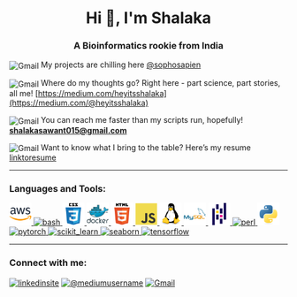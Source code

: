 <h1 align="center">Hi 👋, I'm Shalaka</h1>
<h3 align="center">A Bioinformatics rookie from India</h3>

<img align="center" src="https://www.svgrepo.com/show/415192/files-ntfs-operating.svg" alt="Gmail" height="40" width="40" /> My projects are chilling here [@sophosapien](https://github.com/sophosapien)

<img align="center" src="https://www.svgrepo.com/show/438896/thoughts.svg" alt="Gmail" height="40" width="40" /> Where do my thoughts go? Right here - part science, part stories, all me! [https://medium.com/heyitsshalaka](https://medium.com/@heyitsshalaka)

<img align="center" src="https://www.svgrepo.com/show/489456/email.svg" alt="Gmail" height="30" width="40" /> You can reach me faster than my scripts run, hopefully! **shalakasawant015@gmail.com**

<img align="center" src="https://www.svgrepo.com/show/266221/resume-portfolio.svg" alt="Gmail" height="30" width="40" /> Want to know what I bring to the table? Here’s my resume [linktoresume](linktoresume)

***
<h3 align="left">Languages and Tools:</h3>
<p align="left"> <a href="https://aws.amazon.com" target="_blank" rel="noreferrer"> <img src="https://raw.githubusercontent.com/devicons/devicon/master/icons/amazonwebservices/amazonwebservices-original-wordmark.svg" alt="aws" width="40" height="40"/> </a>  <a href="https://www.gnu.org/software/bash/" target="_blank" rel="noreferrer"> <img src="https://www.vectorlogo.zone/logos/gnu_bash/gnu_bash-icon.svg" alt="bash" width="40" height="40"/> </a>  <a href="https://www.w3schools.com/css/" target="_blank" rel="noreferrer"> <img src="https://raw.githubusercontent.com/devicons/devicon/master/icons/css3/css3-original-wordmark.svg" alt="css3" width="40" height="40"/> </a> <a href="https://www.docker.com/" target="_blank" rel="noreferrer"> <img src="https://raw.githubusercontent.com/devicons/devicon/master/icons/docker/docker-original-wordmark.svg" alt="docker" width="40" height="40"/> </a> <a href="https://www.w3.org/html/" target="_blank" rel="noreferrer"> <img src="https://raw.githubusercontent.com/devicons/devicon/master/icons/html5/html5-original-wordmark.svg" alt="html5" width="40" height="40"/> </a> <a href="https://developer.mozilla.org/en-US/docs/Web/JavaScript" target="_blank" rel="noreferrer"> <img src="https://raw.githubusercontent.com/devicons/devicon/master/icons/javascript/javascript-original.svg" alt="javascript" width="40" height="40"/> </a> <a href="https://www.linux.org/" target="_blank" rel="noreferrer"> <img src="https://raw.githubusercontent.com/devicons/devicon/master/icons/linux/linux-original.svg" alt="linux" width="40" height="40"/> </a> <a href="https://www.mysql.com/" target="_blank" rel="noreferrer"> <img src="https://raw.githubusercontent.com/devicons/devicon/master/icons/mysql/mysql-original-wordmark.svg" alt="mysql" width="40" height="40"/> </a> <a href="https://pandas.pydata.org/" target="_blank" rel="noreferrer"> <img src="https://raw.githubusercontent.com/devicons/devicon/2ae2a900d2f041da66e950e4d48052658d850630/icons/pandas/pandas-original.svg" alt="pandas" width="40" height="40"/> </a> <a href="https://www.perl.org/" target="_blank" rel="noreferrer"> <img src="https://api.iconify.design/logos-perl.svg" alt="perl" width="40" height="40"/> </a> <a href="https://www.python.org" target="_blank" rel="noreferrer"> <img src="https://raw.githubusercontent.com/devicons/devicon/master/icons/python/python-original.svg" alt="python" width="40" height="40"/> </a> <a href="https://pytorch.org/" target="_blank" rel="noreferrer"> <img src="https://www.vectorlogo.zone/logos/pytorch/pytorch-icon.svg" alt="pytorch" width="40" height="40"/> </a> <a href="https://scikit-learn.org/" target="_blank" rel="noreferrer"> <img src="https://upload.wikimedia.org/wikipedia/commons/0/05/Scikit_learn_logo_small.svg" alt="scikit_learn" width="40" height="40"/> </a> <a href="https://seaborn.pydata.org/" target="_blank" rel="noreferrer"> <img src="https://seaborn.pydata.org/_images/logo-mark-lightbg.svg" alt="seaborn" width="40" height="40"/> </a> <a href="https://www.tensorflow.org" target="_blank" rel="noreferrer"> <img src="https://www.vectorlogo.zone/logos/tensorflow/tensorflow-icon.svg" alt="tensorflow" width="40" height="40"/> </a> </p>

***
<h3 align="left">Connect with me:</h3>
<p align="left">
<a href="https://www.linkedin.com/in/shalaka-sawant-158112266" target="blank"><img align="center" src="https://raw.githubusercontent.com/rahuldkjain/github-profile-readme-generator/master/src/images/icons/Social/linked-in-alt.svg" alt="linkedinsite" height="30" width="40" /></a>
<a href="https://medium.com/@heyitsshalaka" target="blank"><img align="center" src="https://raw.githubusercontent.com/rahuldkjain/github-profile-readme-generator/master/src/images/icons/Social/medium.svg" alt="@mediumusername" height="30" width="40" /></a>
<a href="mailto:shalakasawant015@gmail.com" target="_blank"><img align="center" src="https://www.svgrepo.com/show/353812/google-gmail.svg" alt="Gmail" height="30" width="40" />
</a>
</p>

<!--
![Top Langs](https://github-readme-stats.vercel.app/api/top-langs/?username=sophosapien&hide=TeX&layout=compact)

![Visitor Badge](https://visitor-badge.laobi.icu/badge?page_id=sophosapien.sophosapien)
-->

<!--### Blogs posts-->
<!-- BLOG-POST-LIST:START -->
<!-- BLOG-POST-LIST:END --
